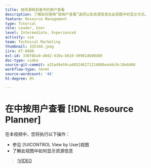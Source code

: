 ```yaml
---
title: 按资源规划者中的用户查看
description: 了解如何使用“按用户查看”选项以及资源信息在此视图中的显示方式。
feature: Resource Management
type: Tutorial
role: Leader, User
level: Intermediate, Experienced
activity: use
team: Technical Marketing
thumbnail: 335168.jpeg
jira: KT-8880
exl-id: 336f8ba9-d8d2-410a-b010-49981db00d89
doc-type: video
source-git-commit: a25a49e59ca483246271214886ea4dc9c10e8d66
workflow-type: tm+mt
source-wordcount: '46'
ht-degree: 0%

---
```


# 在中按用户查看 [!DNL Resource Planner]

在本视频中，您将执行以下操作：

* 参见 [!UICONTROL View by User]视图
* 了解此视图中如何显示资源信息


>[!VIDEO](https://video.tv.adobe.com/v/335168/?quality=12&learn=on)
